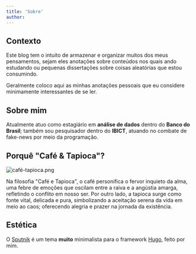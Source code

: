```yaml
---
title: 'Sobre'
author: 
---
```


## Contexto

Este blog tem o intuito de armazenar e organizar muitos dos meus pensamentos, sejam eles anotações sobre conteúdos nos quais ando estudando ou pequenas dissertações sobre coisas aleatórias que estou consumindo.

Geralmente coloco aqui as minhas anotações pessoais que eu considere minimamente interessantes de se ler.

## Sobre mim

Atualmente atuo como estagiário em **análise de dados** dentro do **Banco do Brasil**; também sou pesquisador dentro do **IBICT**, atuando no combate de fake-news por meio da programação.

## Porquê "Café & Tapioca"?

![café-tapioca.png](https://raw.githubusercontent.com/1917dc/blog/refs/heads/main/static/cafe_tapioca.png)

Na filosofia "Café e Tapioca", o café personifica o fervor inquieto da alma, uma febre de emoções que oscilam entre a raiva e a angústia amarga, refletindo o conflito em nosso ser. Por outro lado, a tapioca surge como fonte vital, delicada e pura, simbolizando a aceitação serena da vida em meio ao caos; oferecendo alegria e prazer na jornada da existência.

## Estética

O [Sputnik](https://github.com/1917dc/hugo-sputnik) é um tema **muito** minimalista para o framework [Hugo](https://gohugo.io/), feito por mim.
